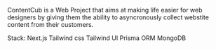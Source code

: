 ContentCub is a Web Project that aims at making life easier for web designers by giving them the ability to asyncronously collect webstite content from their customers. 

Stack:
Next.js
Tailwind css
Tailwind UI
Prisma ORM
MongoDB

